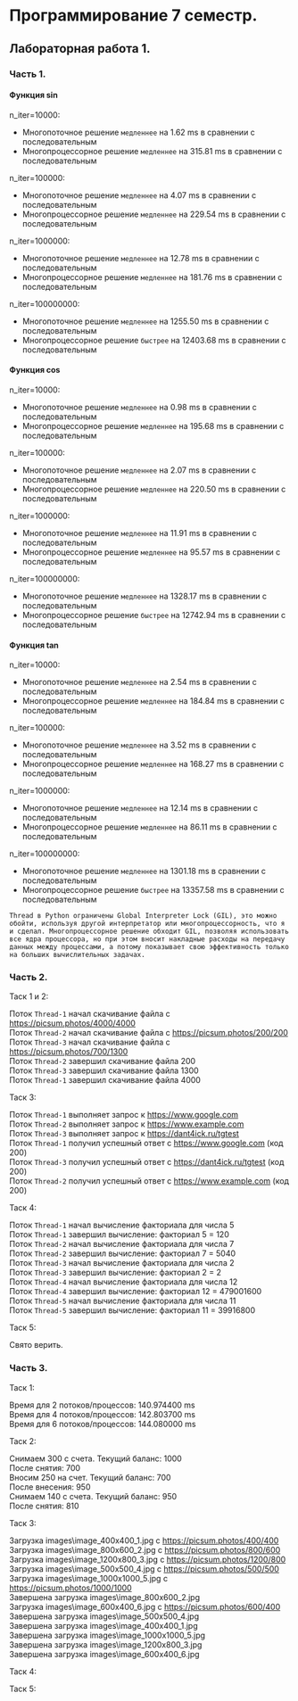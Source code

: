 # Программирование 7 семестр.

## Лабораторная работа 1.

### Часть 1.

#### Функция sin
n_iter=10000:
  - Многопоточное решение `медленнее` на 1.62 ms в сравнении с последовательным
  - Многопроцессорное решение `медленнее` на 315.81 ms в сравнении с последовательным

n_iter=100000:
  - Многопоточное решение `медленнее` на 4.07 ms в сравнении с последовательным
  - Многопроцессорное решение `медленнее` на 229.54 ms в сравнении с последовательным

n_iter=1000000:
  - Многопоточное решение `медленнее` на 12.78 ms в сравнении с последовательным
  - Многопроцессорное решение `медленнее` на 181.76 ms в сравнении с последовательным

n_iter=100000000:
  - Многопоточное решение `медленнее` на 1255.50 ms в сравнении с последовательным
  - Многопроцессорное решение `быстрее` на 12403.68 ms в сравнении с последовательным

#### Функция cos
n_iter=10000:
  - Многопоточное решение `медленнее` на 0.98 ms в сравнении с последовательным
  - Многопроцессорное решение `медленнее` на 195.68 ms в сравнении с последовательным

n_iter=100000:
  - Многопоточное решение `медленнее` на 2.07 ms в сравнении с последовательным
  - Многопроцессорное решение `медленнее` на 220.50 ms в сравнении с последовательным

n_iter=1000000:
  - Многопоточное решение `медленнее` на 11.91 ms в сравнении с последовательным
  - Многопроцессорное решение `медленнее` на 95.57 ms в сравнении с последовательным

n_iter=100000000:
  - Многопоточное решение `медленнее` на 1328.17 ms в сравнении с последовательным
  - Многопроцессорное решение `быстрее` на 12742.94 ms в сравнении с последовательным

#### Функция tan
n_iter=10000:
  - Многопоточное решение `медленнее` на 2.54 ms в сравнении с последовательным
  - Многопроцессорное решение `медленнее` на 184.84 ms в сравнении с последовательным

n_iter=100000:
  - Многопоточное решение `медленнее` на 3.52 ms в сравнении с последовательным
  - Многопроцессорное решение `медленнее` на 168.27 ms в сравнении с последовательным

n_iter=1000000:
  - Многопоточное решение `медленнее` на 12.14 ms в сравнении с последовательным
  - Многопроцессорное решение `медленнее` на 86.11 ms в сравнении с последовательным

n_iter=100000000:
  - Многопоточное решение `медленнее` на 1301.18 ms в сравнении с последовательным
  - Многопроцессорное решение `быстрее` на 13357.58 ms в сравнении с последовательным
  
`Thread в Python ограничены Global Interpreter Lock (GIL), это можно обойти, используя другой интерпретатор или многопроцессорность, что я и сделал. Многопроцессорное решение обходит GIL, позволяя использовать все ядра процессора, но при этом вносит накладные расходы на передачу данных между процессами, а потому показывает свою эффективность только на больших вычислительных задачах.`

### Часть 2.

Таск 1 и 2:

Поток `Thread-1` начал скачивание файла с https://picsum.photos/4000/4000 \
Поток `Thread-2` начал скачивание файла с https://picsum.photos/200/200 \
Поток `Thread-3` начал скачивание файла с https://picsum.photos/700/1300 \
Поток `Thread-2` завершил скачивание файла 200 \
Поток `Thread-3` завершил скачивание файла 1300 \
Поток `Thread-1` завершил скачивание файла 4000

Таск 3:

Поток `Thread-1` выполняет запрос к https://www.google.com \
Поток `Thread-2` выполняет запрос к https://www.example.com \
Поток `Thread-3` выполняет запрос к https://dant4ick.ru/tgtest \
Поток `Thread-1` получил успешный ответ с https://www.google.com (код 200) \
Поток `Thread-3` получил успешный ответ с https://dant4ick.ru/tgtest (код 200) \
Поток `Thread-2` получил успешный ответ с https://www.example.com (код 200)

Таск 4:

Поток `Thread-1` начал вычисление факториала для числа 5 \
Поток `Thread-1` завершил вычисление: факториал 5 = 120 \
Поток `Thread-2` начал вычисление факториала для числа 7 \
Поток `Thread-2` завершил вычисление: факториал 7 = 5040 \
Поток `Thread-3` начал вычисление факториала для числа 2 \
Поток `Thread-3` завершил вычисление: факториал 2 = 2 \
Поток `Thread-4` начал вычисление факториала для числа 12 \
Поток `Thread-4` завершил вычисление: факториал 12 = 479001600 \
Поток `Thread-5` начал вычисление факториала для числа 11 \
Поток `Thread-5` завершил вычисление: факториал 11 = 39916800 

Таск 5:

Свято верить.

### Часть 3.

Таск 1:

Время для 2 потоков/процессов: 140.974400 ms \
Время для 4 потоков/процессов: 142.803700 ms \
Время для 6 потоков/процессов: 144.080000 ms

Таск 2:

Снимаем 300 с счета. Текущий баланс: 1000 \
После снятия: 700 \
Вносим 250 на счет. Текущий баланс: 700 \
После внесения: 950 \
Снимаем 140 с счета. Текущий баланс: 950 \
После снятия: 810

Таск 3:

Загрузка images\image_400x400_1.jpg с https://picsum.photos/400/400 \
Загрузка images\image_800x600_2.jpg с https://picsum.photos/800/600 \
Загрузка images\image_1200x800_3.jpg с https://picsum.photos/1200/800 \
Загрузка images\image_500x500_4.jpg с https://picsum.photos/500/500 \
Загрузка images\image_1000x1000_5.jpg с https://picsum.photos/1000/1000 \
Завершена загрузка images\image_800x600_2.jpg \
Загрузка images\image_600x400_6.jpg с https://picsum.photos/600/400 \
Завершена загрузка images\image_500x500_4.jpg \
Завершена загрузка images\image_400x400_1.jpg \
Завершена загрузка images\image_1000x1000_5.jpg \
Завершена загрузка images\image_1200x800_3.jpg \
Завершена загрузка images\image_600x400_6.jpg

Таск 4:

Таск 5:

